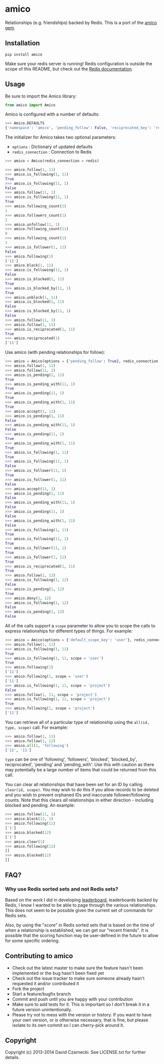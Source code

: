 # amico

Relationships (e.g. friendships) backed by Redis. This is a port of the [amico gem](https://github.com/agoragames/amico).

## Installation

`pip install amico`

Make sure your redis server is running! Redis configuration is outside the scope of this README, but
check out the [Redis documentation](http://redis.io/documentation).

## Usage

Be sure to import the Amico library:

```python
from amico import Amico
```

Amico is configured with a number of defaults:

```python
>>> Amico.DEFAULTS
{'namespace': 'amico', 'pending_follow': False, 'reciprocated_key': 'reciprocated', 'followers_key': 'followers', 'pending_with_key': 'pending_with', 'following_key': 'following', 'page_size': 25, 'pending_key': 'pending', 'blocked_by_key': 'blocked_by', 'default_scope_key': 'default', 'blocked_key': 'blocked'}
```

The initializer for Amico takes two optional parameters:

* `options` : Dictionary of updated defaults
* `redis_connection` : Connection to Redis

```python
>>> amico = Amico(redis_connection = redis)
```

```python
>>> amico.follow(1, 11)
>>> amico.is_following(1, 11)
True
>>> amico.is_following(11, 1)
False
>>> amico.follow(11, 1)
>>> amico.is_following(11, 1)
True
>>> amico.following_count(1)
1
>>> amico.followers_count(1)
1
>>> amico.unfollow(11, 1)
>>> amico.following_count(11)
0
>>> amico.following_count(1)
1
>>> amico.is_follower(1, 11)
False
>>> amico.following(1)
['11']
>>> amico.block(1, 11)
>>> amico.is_following(11, 1)
False
>>> amico.is_blocked(1, 11)
True
>>> amico.is_blocked_by(11, 1)
True
>>> amico.unblock(1, 11)
>>> amico.is_blocked(1, 11)
False
>>> amico.is_blocked_by(11, 1)
False
>>> amico.follow(11, 1)
>>> amico.follow(1, 11)
>>> amico.is_reciprocated(1, 11)
True
>>> amico.reciprocated(1)
['11']
```

Use amico (with pending relationships for follow):

```python
>>> amico = Amico(options = {'pending_follow': True}, redis_connection = redis)
>>> amico.follow(1, 11)
>>> amico.follow(11, 1)
>>> amico.is_pending(1, 11)
True
>>> amico.is_pending_with(11, 1)
True
>>> amico.is_pending(11, 1)
True
>>> amico.is_pending_with(1, 11)
True
>>> amico.accept(1, 11)
>>> amico.is_pending(1, 11)
False
>>> amico.is_pending_with(11, 1)
False
>>> amico.is_pending(11, 1)
True
>>> amico.is_pending_with(1, 11)
True
>>> amico.is_following(1, 11)
True
>>> amico.is_following(11, 1)
False
>>> amico.is_follower(11, 1)
True
>>> amico.is_follower(1, 11)
False
>>> amico.accept(11, 1)
>>> amico.is_pending(1, 11)
False
>>> amico.is_pending_with(11, 1)
False
>>> amico.is_pending(11, 1)
False
>>> amico.is_pending_with(1, 11)
False
>>> amico.is_following(1, 11)
True
>>> amico.is_following(11, 1)
True
>>> amico.is_follower(11, 1)
True
>>> amico.is_follower(1, 11)
True
>>> amico.is_reciprocated(1, 11)
True
>>> amico.follow(1, 12)
>>> amico.is_following(1, 12)
False
>>> amico.is_pending(1, 12)
True
>>> amico.deny(1, 12)
>>> amico.is_following(1, 12)
False
>>> amico.is_pending(1, 12)
False
```

All of the calls support a `scope` parameter to allow you to scope the calls to express relationships for different types of things. For example:

```python
>>> amico = Amico(options = {'default_scope_key': 'user'}, redis_connection = redis)
>>> amico.follow(1, 11)
>>> amico.is_following(1, 11)
True
>>> amico.is_following(1, 11, scope = 'user')
True
>>> amico.following(1)
['11']
>>> amico.following(1, scope = 'user')
['11']
>>> amico.is_following(1, 11, scope = 'project')
False
>>> amico.follow(1, 11, scope = 'project')
>>> amico.is_following(1, 11, scope = 'project')
True
>>> amico.following(1, scope = 'project')
['11']
```

You can retrieve all of a particular type of relationship using the `all(id, type, scope)` call. For example:

```python
>>> amico.follow(1, 11)
>>> amico.follow(1, 12)
>>> amico.all(1, 'following')
['12', '11']
```

`type` can be one of 'following', 'followers', 'blocked', 'blocked_by', reciprocated', 'pending' and 'pending_with'. Use this with caution as there may potentially be a large number of items that could be returned from this call.

You can clear all relationships that have been set for an ID by calling `clear(id, scope)`. You may wish to do this if you allow records to be deleted and you wish to prevent orphaned IDs and inaccurate follower/following counts. Note that this clears *all* relationships in either direction - including blocked and pending. An example:

```python
>>> amico.follow(11, 1)
>>> amico.block(12, 1)
>>> amico.following(11)
['1']
>>> amico.blocked(12)
['1']
>>> amico.clear(1)
>>> amico.following(11)
[]
>>> amico.blocked(12)
[]
```

## FAQ?

### Why use Redis sorted sets and not Redis sets?

Based on the work I did in developing [leaderboard](https://github.com/agoragames/leaderboard),
leaderboards backed by Redis, I know I wanted to be able to page through the various relationships.
This does not seem to be possible given the current set of commands for Redis sets.

Also, by using the "score" in Redis sorted sets that is based on the time of when a relationship
is established, we can get our "recent friends". It is possible that the scoring function may be
user-defined in the future to allow for some specific ordering.

## Contributing to amico

* Check out the latest master to make sure the feature hasn't been implemented or the bug hasn't been fixed yet
* Check out the issue tracker to make sure someone already hasn't requested it and/or contributed it
* Fork the project
* Start a feature/bugfix branch
* Commit and push until you are happy with your contribution
* Make sure to add tests for it. This is important so I don't break it in a future version unintentionally.
* Please try not to mess with the version or history. If you want to have your own version, or is otherwise necessary, that is fine, but please isolate to its own commit so I can cherry-pick around it.

## Copyright

Copyright (c) 2013-2014 David Czarnecki. See LICENSE.txt for further details.
